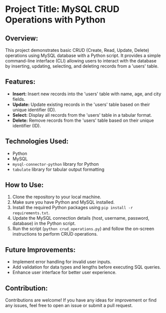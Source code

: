 <h1>Project Title: MySQL CRUD Operations with Python</h1>

  <h2>Overview:</h2>
  <p>This project demonstrates basic CRUD (Create, Read, Update, Delete) operations using MySQL database with a Python script. It provides a simple command-line interface (CLI) allowing users to interact with the database by inserting, updating, selecting, and deleting records from a 'users' table.</p>

  <h2>Features:</h2>
  <ul>
      <li><strong>Insert:</strong> Insert new records into the 'users' table with name, age, and city fields.</li>
      <li><strong>Update:</strong> Update existing records in the 'users' table based on their unique identifier (ID).</li>
      <li><strong>Select:</strong> Display all records from the 'users' table in a tabular format.</li>
      <li><strong>Delete:</strong> Remove records from the 'users' table based on their unique identifier (ID).</li>
  </ul>

  <h2>Technologies Used:</h2>
  <ul>
      <li>Python</li>
      <li>MySQL</li>
      <li><code>mysql-connector-python</code> library for Python</li>
      <li><code>tabulate</code> library for tabular output formatting</li>
  </ul>

  <h2>How to Use:</h2>
  <ol>
      <li>Clone the repository to your local machine.</li>
      <li>Make sure you have Python and MySQL installed.</li>
      <li>Install the required Python packages using <code>pip install -r requirements.txt</code>.</li>
      <li>Update the MySQL connection details (host, username, password, database) in the Python script.</li>
      <li>Run the script (<code>python crud_operations.py</code>) and follow the on-screen instructions to perform CRUD operations.</li>
  </ol>

  <h2>Future Improvements:</h2>
  <ul>
      <li>Implement error handling for invalid user inputs.</li>
      <li>Add validation for data types and lengths before executing SQL queries.</li>
      <li>Enhance user interface for better user experience.</li>
  </ul>

  <h2>Contribution:</h2>
  <p>Contributions are welcome! If you have any ideas for improvement or find any issues, feel free to open an issue or submit a pull request.</p>
